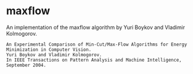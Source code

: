 maxflow
=======

An implementation of the maxflow algorithm by Yuri Boykov and Vladimir Kolmogorov. 

    An Experimental Comparison of Min-Cut/Max-Flow Algorithms for Energy Minimization in Computer Vision.
    Yuri Boykov and Vladimir Kolmogorov.
    In IEEE Transactions on Pattern Analysis and Machine Intelligence, September 2004. 
